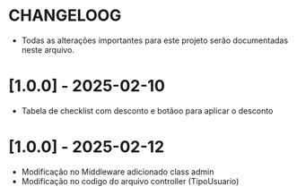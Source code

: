 # CHANGELOOG
- Todas as alterações importantes para este projeto serão documentadas neste arquivo.

# [1.0.0] - 2025-02-10
- Tabela de checklist com desconto e botãoo para aplicar o desconto
# [1.0.0] - 2025-02-12
- Modificação no Middleware adicionado class admin 
- Modificação no codigo do arquivo controller (TipoUsuario) 
